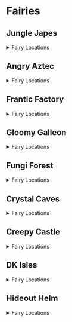 # Fairies 

## Jungle Japes
<details>
<summary>Fairy Locations</summary>

| Map | Name | Logic |
| --- | ---- | ----- |
| Jungle Japes | Rambi Door Pool | l.camera | 
| Japes Lanky Cave | Painting Room | (((l.grape or l.trombone) and l.Slam) or l.generalclips) and l.islanky and l.camera | 
| Jungle Japes | Near Kong Cage | l.camera | 
| Jungle Japes | Near Mountain | l.camera | 
| Jungle Japes | Above Underground Entrance | l.camera | 
| Jungle Japes | Hive Area | l.camera | 
| Jungle Japes | Storm Area | l.camera | 
| Japes Tiny Hive | Inside Hive | l.camera | 
| Japes Under Ground | Underground Pathway | l.camera | 
| Japes Under Ground | Underground Vine Area | l.camera | 
| Japes Mountain | Mine Entry | l.camera | 
</details>

## Angry Aztec
<details>
<summary>Fairy Locations</summary>

| Map | Name | Logic |
| --- | ---- | ----- |
| Aztec Tiny5DTemple | Tiny 5-Door Temple | l.camera and ((l.feather and l.mini and l.istiny) or l.phasewalk) | 
| Aztec Llama Temple | Llama Temple | l.camera | 
| Angry Aztec | Vase Room | l.camera and ((l.pineapple and l.chunky) or l.phasewalk) | 
| Angry Aztec | Oasis | l.camera | 
| Angry Aztec | Behind Tiny Temple | l.camera | 
| Angry Aztec | Near Snake Road | l.camera | 
| Angry Aztec | Bonus Cage | l.camera | 
| Angry Aztec | Around Totem | l.camera | 
| Angry Aztec | Gong Tower | l.camera | 
| Aztec Donkey5DTemple | Donkey 5DT | l.camera and ((l.coconut and l.isdonkey) or l.phasewalk) | 
| Aztec Chunky5DTemple | Chunky 5DT | l.camera and ((l.pineapple and l.ischunky) or l.phasewalk) | 
| Aztec Diddy5DTemple | Diddy 5DT | l.camera | 
| Aztec Lanky5DTemple | Lanky 5DT | l.camera and ((l.grape and l.islanky) or l.phasewalk) | 
| Aztec Llama Temple | Start of Llama Temple | l.camera | 
| Aztec Llama Temple | Matching Room | l.camera and ((l.grape and l.islanky) or l.phasewalk or l.CanOStandTBSNoclip()) | 
| Aztec Tiny Temple | Tiny Temple Start | l.camera | 
| Aztec Tiny Temple | Tiny Temple Kong Cage Room | l.camera | 
</details>

## Frantic Factory
<details>
<summary>Fairy Locations</summary>

| Map | Name | Logic |
| --- | ---- | ----- |
| Frantic Factory | Number Game | l.camera | 
| Frantic Factory | Near Funky's | l.camera and Events.DartsPlayed in l.Events | 
| Frantic Factory | Entrance | l.camera | 
| Frantic Factory | Pole | l.camera | 
| Frantic Factory | Lower portion of Production Room | l.camera | 
| Frantic Factory | Mid-section of Production Room | l.camera | 
| Frantic Factory | Upper portion of Production Room | l.camera | 
| Frantic Factory | Storage Room | l.camera | 
| Frantic Factory | Near Cranky's | l.camera | 
| Frantic Factory | Arcade Tunnel | l.camera | 
| Frantic Factory | Arcade Room | l.camera | 
| Frantic Factory | Upper Block Tower | l.camera and (l.spring and l.isdiddy) | 
| Frantic Factory | Near Dartboard Boxes | l.camera | 
| Frantic Factory | Research and Development Pole | l.camera | 
| Frantic Factory | Car Race Entryway | l.camera | 
| Frantic Factory | Toy Monster Room | l.camera and ((l.triangle and l.punch and l.ischunky) or l.CanAccessRNDRoom()) | 
| Frantic Factory | Diddy Research and Development Room | l.camera and ((l.guitar and l.isdiddy) or l.CanAccessRNDRoom()) | 
| Frantic Factory | Chute to Storage Room | l.camera | 
| Frantic Factory | Dark Room | l.camera and ((l.punch and l.chunky) or l.phasewalk) | 
| Factory Crusher | Crusher Room | l.camera | 
</details>

## Gloomy Galleon
<details>
<summary>Fairy Locations</summary>

| Map | Name | Logic |
| --- | ---- | ----- |
| Gloomy Galleon | In Punch Chest | l.camera and l.punch and l.chunky | 
| Galleon5DShip DKTiny | Inside Tiny 5-Door Ship | l.camera | 
| Gloomy Galleon | Tiny Slam Button | l.camera | 
| Gloomy Galleon | Tunnel Intersection | l.camera | 
| Gloomy Galleon | Under Cranky Platform | l.camera | 
| Gloomy Galleon | Tunnel to Chest Area | l.camera | 
| Gloomy Galleon | Inbetween 5-Door Ship and 2-Door Ship | l.camera | 
| Gloomy Galleon | Inbetween 5-Door Ship and Seal Race | l.camera | 
| Gloomy Galleon | Around Cactus | l.camera | 
| Gloomy Galleon | Around Lighthouse | l.camera | 
| Galleon Sick Bay | Seasick Ship | l.camera | 
| Galleon Lighthouse | Top of Lighthouse | l.camera | 
| Galleon Mermaid Room | Mermaid Window | l.camera | 
| Galleon5DShip Diddy Lanky Chunky | Lanky's 5-Door Ship | l.camera | 
| Galleon2DShip | Tiny's 2-Door Ship | l.camera | 
| Galleon Submarine | Submarine | l.camera | 
| Galleon Treasure Chest | Inside the Treasure Chest | l.camera | 
</details>

## Fungi Forest
<details>
<summary>Fairy Locations</summary>

| Map | Name | Logic |
| --- | ---- | ----- |
| Forest Thornvine Barn | Thornvine Barn | l.isdonkey and l.Slam and l.camera | 
| Forest Rafters | Dark Rafters | l.guitar and l.isdiddy and l.camera | 
| Fungi Forest | Above Blue Tunnel | l.camera | 
| Fungi Forest | Above the Clock | l.camera | 
| Fungi Forest | Above the Well | l.camera and (l.vines or l.CanMoonkick() or (l.jetpack and l.isdiddy)) | 
| Fungi Forest | Above BBlast Entrance | l.camera | 
| Fungi Forest | Near Crown | l.camera | 
| Fungi Forest | Top of Giant Mushroom | l.camera | 
| Fungi Forest | Owl Tree Tunnel | l.camera | 
| Fungi Forest | Above Rabbit Race | l.camera | 
| Fungi Forest | Opposite Rabbit Race | l.camera | 
| Fungi Forest | Above Mill | l.camera | 
| Fungi Forest | Barn Alcove | l.camera | 
| Fungi Forest | Above path to Thornvine Barn | l.camera | 
| Forest Anthill | Anthill | l.camera | 
| Forest Winch Room | Winch Room | l.camera | 
| Forest Mill Front | Front of Mill | l.camera | 
| Forest Giant Mushroom | Lower Giant Mushroom Interior | l.camera | 
| Forest Giant Mushroom | Upper Giant Mushroom Interior | l.camera | 
| Forest Mill Attic | Lanky's Attic | l.camera | 
| Forest Mill Back | Mill Interior (Rear) | l.camera | 
| Forest Spider | Spider Boss Room | l.camera | 
</details>

## Crystal Caves
<details>
<summary>Fairy Locations</summary>

| Map | Name | Logic |
| --- | ---- | ----- |
| Caves Diddy Upper Cabin | Diddy Candles Cabin | l.camera and (l.guitar or l.oranges) and l.spring and l.jetpack and l.isdiddy | 
| Caves Tiny Igloo | Tiny Igloo | l.Slam and l.istiny and l.camera | 
| Crystal Caves | Level Start | l.camera | 
| Crystal Caves | Gorilla Gone Room | l.camera and ((l.chunky and l.punch) or l.phasewalk or l.CanPhaseswim()) | 
| Crystal Caves | Ice Castle Roof | l.camera | 
| Crystal Caves | Near Small Boulder | l.camera | 
| Crystal Caves | Bananaport Pillar | l.camera | 
| Crystal Caves | Giant Boulder Room | l.camera | 
| Crystal Caves | Bonus Room | l.camera | 
| Crystal Caves | On 5-Door Igloo | l.camera | 
| Crystal Caves | Near Bonus Waterfall | l.camera | 
| Crystal Caves | Blueprint Cave | l.camera | 
| Crystal Caves | 5-Door Cabin Exterior | l.camera | 
| Crystal Caves | Near Lanky Cabin | l.camera | 
| Crystal Caves | Under Waterfall Bridge | l.camera | 
| Caves Frozen Castle | Inside Tile Flip Room | l.camera | 
| Caves Chunky Igloo | Chunky 5-Door Igloo | l.camera | 
| Caves Diddy Igloo | Diddy 5-Door Igloo | l.camera | 
| Caves Donkey Igloo | Donkey 5-Door Igloo | l.camera | 
| Caves Lanky Cabin | Lanky Cabin | l.camera | 
| Caves Chunky Cabin | Chunky 5-Door Cabin | l.camera | 
</details>

## Creepy Castle
<details>
<summary>Fairy Locations</summary>

| Map | Name | Logic |
| --- | ---- | ----- |
| Castle Tree | Tree Sniper Room | l.camera and l.swim and (((l.coconut or l.generalclips) and l.isdonkey) or l.phasewalk) | 
| Castle Museum | Near Car Race | l.camera | 
| Creepy Castle | Start | l.camera | 
| Creepy Castle | On Castle Tree | l.camera | 
| Creepy Castle | Above Moat | l.camera | 
| Creepy Castle | Opposite Library Entrance | l.camera | 
| Creepy Castle | Above Snide's | l.camera | 
| Creepy Castle | Near Wind Tower | l.camera | 
| Castle Ballroom | Ballroom | l.camera and l.jetpack and l.isdiddy | 
| Castle Dungeon | Lanky Dungeon | l.camera and (l.CanSlamSwitch(Levels.CreepyCastle, 3) or l.phasewalk) and l.trombone and l.balloon and l.islanky | 
| Castle Dungeon | Donkey Dungeon | l.camera and ((l.CanSlamSwitch(Levels.CreepyCastle, 3) and l.isdonkey) or l.phasewalk) | 
| Castle Lower Cave | Above entrance to Mausoleum | l.camera | 
| Castle Lower Cave | Near Funky's | l.camera | 
| Castle Lower Cave | Above Donkey Diddy Chunky Crypt Entrance | l.camera | 
| Castle Tower | Wind Tower | l.camera | 
| Castle Library | Library | l.camera | 
</details>

## DK Isles
<details>
<summary>Fairy Locations</summary>

| Map | Name | Logic |
| --- | ---- | ----- |
| Isles | Small Island | l.camera | 
| Isles | Upper Krem Isles | l.camera | 
| Frantic Factory Lobby | Factory Lobby | l.camera and l.punch and l.chunky | 
| Fungi Forest Lobby | Fungi Lobby | l.camera and l.hasMoveSwitchsanity(Switches.IslesFungiLobbyFeather, False) | 
| Isles | Aztec Roof | l.camera | 
| Isles | Behind Fungi Building | l.camera | 
| Isles | On Banana Fairy Island | l.camera and l.jetpack and l.isdiddy and Events.IslesDiddyBarrelSpawn in l.Events | 
| Isles | Lower Krem Isles | l.camera | 
| Isles | On K. Lumsy | l.camera | 
| Isles | In Front of Krem Isles | l.camera | 
| Banana Fairy Room | Inside Fairy Island | l.camera | 
| Angry Aztec Lobby | Angry Aztec Lobby | l.camera and (l.hasMoveSwitchsanity(Switches.IslesAztecLobbyFeather, False) or l.phasewalk) | 
| Creepy Castle Lobby | Creepy Castle Lobby | l.camera | 
| Crystal Caves Lobby | Crystal Caves Lobby | l.camera and ((l.punch and l.chunky) or l.phasewalk or l.ledgeclip) | 
| Isles Snide Room | Snide Room | l.camera | 
| Training Grounds | Training Grounds Entrance | l.camera | 
| Training Grounds | Training Grounds Hidden Mountain | l.camera | 
| Treehouse | Treehouse Windows | l.camera | 
</details>

## Hideout Helm
<details>
<summary>Fairy Locations</summary>

| Map | Name | Logic |
| --- | ---- | ----- |
| Hideout Helm | Key 8 Room (1) | l.camera and Events.HelmKeyAccess in l.Events | 
| Hideout Helm | Key 8 Room (2) | l.camera and Events.HelmKeyAccess in l.Events | 
| Hideout Helm | Pineapple Switch Room | l.camera and (l.handstand and l.lanky) | 
| Hideout Helm | Under Chunky Room Stairs | l.camera | 
| Hideout Helm | Above the Blast-o-Matic | l.camera and l.jetpack and l.isdiddy | 
| Hideout Helm | Navigation Room | l.camera | 
</details>

